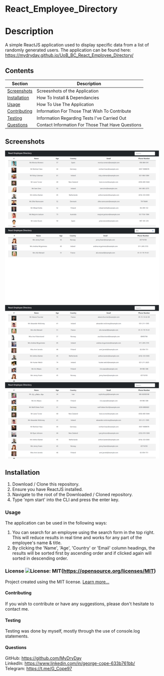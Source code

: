 # React_Employee_Directory

  # Description
  A simple ReactJS application used to display specific data from a list of randomly generated users. The application can be found here: https://mydryday.github.io/UoB_BC_React_Employee_Directory/

  ## Contents
  Section                       | Description
  ----------------------------- | --------------------------------------------------
  [Screenshots](#Screenshots)   | Screesnhots of the Application
  [Installation](#Installation) | How To Install & Dependancies
  [Usage](#Usage)               | How To Use The Application
  [Contributing](#Contributing) | Information For Those That Wish To Contribute
  [Testing](#Testing)           | Information Regarding Tests I've Carried Out
  [Questions](#Questions)       | Contact Information For Those That Have Questions

  ## Screenshots
  ![Screenshot #1](/images/1.png)
  ![Screenshot #2](/images/2.png)
  ![Screenshot #3](/images/3.png)
  ![Screenshot #4](/images/4.png)

  ## Installation
  1. Download / Clone this repository. 
  2. Ensure you have ReactJS installed. 
  3. Navigate to the root of the Downloaded / Cloned repository. 
  4. Type 'npm start' into the CLI and press the enter key.

  ### Usage
  The application can be used in the following ways: 
  1. You can search for an employee using the search form in the top right. This will reduce results in real time and works for any part of the employee's name & title. 
  2. By clicking the 'Name', 'Age', 'Country' or 'Email' column headings, the results will be sorted first by ascending order and if clicked again will sorted in descending order.

  ### License ![License: MIT](https://img.shields.io/badge/License-MIT-yellow.svg)(https://opensource.org/licenses/MIT) 
 
  Project created using the MIT license.
  [Learn more...](https://opensource.org/licenses/MIT)

  #### Contributing
  If you wish to contribute or have any suggestions, please don't hesitate to contact me.

  #### Testing
  Testing was done by myself, mostly through the use of console.log statements.

  #### Questions
   GitHub: https://github.com/MyDryDay  
   LinkedIn: https://www.linkedin.com/in/george-cope-633b761bb/  
   Telegram: https://t.me/G_Cope97
